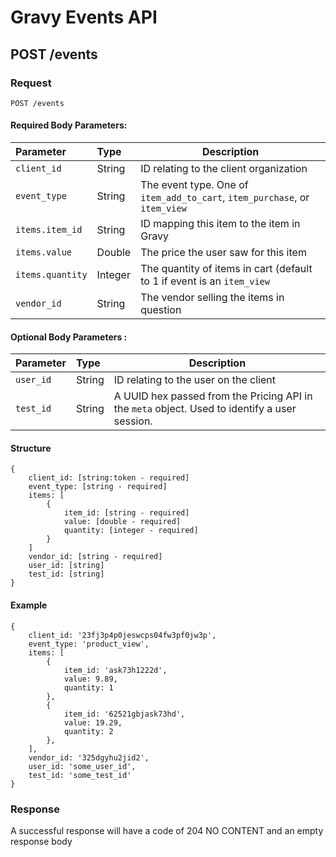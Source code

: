 # Gravy Events API

## POST /events

### Request

    POST /events

#### Required Body Parameters:

| Parameter | Type | Description |
|:---|:---|---|
| `client_id` | String | ID relating to the client organization |
| `event_type` | String | The event type. One of `item_add_to_cart`, `item_purchase`, or `item_view` |
| `items.item_id` | String | ID mapping this item to the item in Gravy |
| `items.value` | Double | The price the user saw for this item |
| `items.quantity` | Integer | The quantity of items in cart (default to 1 if event is an `item_view` |
| `vendor_id` | String | The vendor selling the items in question |


#### Optional Body Parameters :

| Parameter | Type | Description |
|:---|:---|---|
| `user_id` | String | ID relating to the user on the client |
| `test_id` | String | A UUID hex passed from the Pricing API in the `meta` object. Used to identify a user session. |

#### Structure

    {
        client_id: [string:token - required]
        event_type: [string - required]
        items: [
            {   
                item_id: [string - required]
                value: [double - required]
                quantity: [integer - required]
            }
        ]
        vendor_id: [string - required]
        user_id: [string]
        test_id: [string]
    }
 
#### Example
    
    {
        client_id: '23fj3p4p0jeswcps04fw3pf0jw3p',
        event_type: 'product_view',
        items: [
            {
                item_id: 'ask73h1222d',
                value: 9.89,
                quantity: 1
            },
            {
                item_id: '62521gbjask73hd',
                value: 19.29,
                quantity: 2
            },
        ],
        vendor_id: '325dgyhu2jid2',
        user_id: 'some_user_id',
        test_id: 'some_test_id'
    }
    
### Response

A successful response will have a code of 204 NO CONTENT and an empty response body